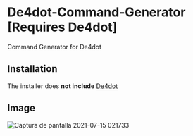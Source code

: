 # De4dot-Command-Generator [Requires De4dot]
Command Generator for De4dot

## Installation
The installer does **not include** [De4dot](https://github.com/de4dot/de4dot.git)

## Image
![Captura de pantalla 2021-07-15 021733](https://user-images.githubusercontent.com/65697997/125740856-f3d90e88-292d-47df-93a4-b21ad103f4e2.png)
